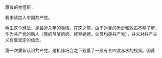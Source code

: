 尊敬的党组织：

我申请加入中国共产党。

萌生这个想法，是最近几年的事情。在这之前，由于对党的历史和政策不够了解，作为共产党的后人（我的爷爷奶奶、姥爷姥姥、父母均是共产党），并未对共产主义有着坚定的信念。

第一次重新认识共产党，是机缘巧合之下观看了一段有关四渡赤水的视频。因此